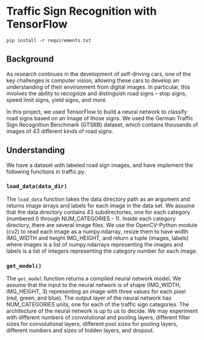 # Traffic Sign Recognition with TensorFlow
`pip install -r requirements.txt`
## Background

As research continues in the development of self-driving cars, one of the key challenges is computer vision, allowing these cars to develop an understanding of their environment from digital images. In particular, this involves the ability to recognize and distinguish road signs – stop signs, speed limit signs, yield signs, and more.

In this project, we used TensorFlow to build a neural network to classify road signs based on an image of those signs. We used the German Traffic Sign Recognition Benchmark (GTSRB) dataset, which contains thousands of images of 43 different kinds of road signs.

## Understanding

We have a dataset with labeled road sign images, and have implement the following functions in traffic.py.

### `load_data(data_dir)`

The `load_data` function takes the data directory path as an argument and returns image arrays and labels for each image in the data set. We assume that the data directory contains 43 subdirectories, one for each category (numbered 0 through NUM_CATEGORIES - 1). Inside each category directory, there are several image files. We use the OpenCV-Python module (cv2) to read each image as a numpy.ndarray, resize them to have width IMG_WIDTH and height IMG_HEIGHT, and return a tuple (images, labels) where images is a list of numpy.ndarrays representing the images and labels is a list of integers representing the category number for each image.

### `get_model()`

The `get_model` function returns a compiled neural network model. We assume that the input to the neural network is of shape (IMG_WIDTH, IMG_HEIGHT, 3) representing an image with three values for each pixel (red, green, and blue). The output layer of the neural network has NUM_CATEGORIES units, one for each of the traffic sign categories. The architecture of the neural network is up to us to decide. We may experiment with different numbers of convolutional and pooling layers, different filter sizes for convolutional layers, different pool sizes for pooling layers, different numbers and sizes of hidden layers, and dropout.
